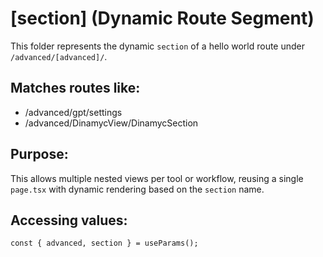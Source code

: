 #  [section] (Dynamic Route Segment)

This folder represents the dynamic `section` of a hello world route under `/advanced/[advanced]/`.

##  Matches routes like:
- /advanced/gpt/settings
- /advanced/DinamycView/DinamycSection


## Purpose:
This allows multiple nested views per tool or workflow, reusing a single `page.tsx` with dynamic rendering based on the `section` name.

##  Accessing values:
```tsx
const { advanced, section } = useParams();
